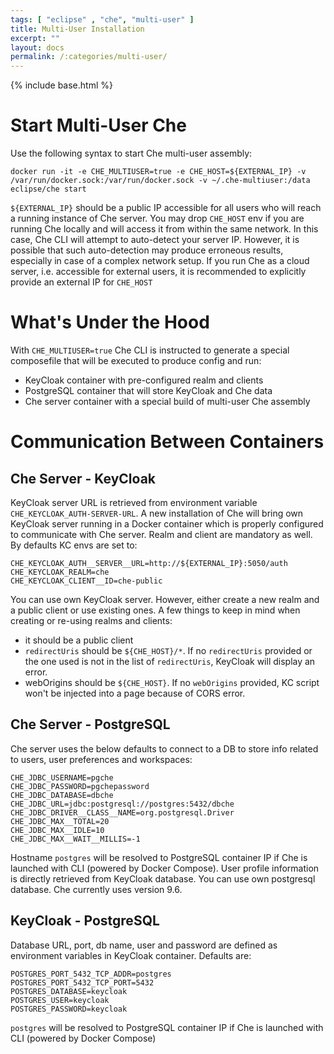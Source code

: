 ```yaml
---
tags: [ "eclipse" , "che", "multi-user" ]
title: Multi-User Installation
excerpt: ""
layout: docs
permalink: /:categories/multi-user/
---
```

{% include base.html %}

# Start Multi-User Che

Use the following syntax to start Che multi-user assembly:

`
docker run -it -e CHE_MULTIUSER=true -e CHE_HOST=${EXTERNAL_IP} -v /var/run/docker.sock:/var/run/docker.sock -v ~/.che-multiuser:/data eclipse/che start
`

`${EXTERNAL_IP}` should be a public IP accessible for all users who will reach a running instance of Che server. You may drop `CHE_HOST` env if you are running Che locally and will access it from within the same network. In this case, Che CLI will attempt to auto-detect your server IP. However, it is possible that such auto-detection may produce erroneous results, especially in case of a complex network setup. If you run Che as a cloud server, i.e. accessible for external users, it is recommended to explicitly provide an external IP for `CHE_HOST`

# What's Under the Hood

With `CHE_MULTIUSER=true` Che CLI is instructed to generate a special composefile that will be executed to produce config and run:

* KeyCloak container with pre-configured realm and clients
* PostgreSQL container that will store KeyCloak and Che data
* Che server container with a special build of multi-user Che assembly

# Communication Between Containers

## Che Server - KeyCloak

KeyCloak server URL is retrieved from environment variable `CHE_KEYCLOAK_AUTH-SERVER-URL`. A new installation of Che will bring own KeyCloak server running in a Docker container which is properly configured to communicate with Che server. Realm and client are mandatory as well. By defaults KC envs are set to:


```
CHE_KEYCLOAK_AUTH__SERVER__URL=http://${EXTERNAL_IP}:5050/auth
CHE_KEYCLOAK_REALM=che
CHE_KEYCLOAK_CLIENT__ID=che-public
```

You can use own KeyCloak server. However, either create a new realm and a public client or use existing ones. A few things to keep in mind when creating or re-using realms and clients:

* it should be a public client
* `redirectUris` should be `${CHE_HOST}/*`. If no `redirectUris` provided or the one used is not in the list of `redirectUris`, KeyCloak will display an error.
* webOrigins should be `${CHE_HOST}`. If no `webOrigins` provided, KC script won't be injected into a page because of CORS error.


## Che Server - PostgreSQL

Che server uses the below defaults to connect to a DB to store info related to users, user preferences and workspaces:

```
CHE_JDBC_USERNAME=pgche
CHE_JDBC_PASSWORD=pgchepassword
CHE_JDBC_DATABASE=dbche
CHE_JDBC_URL=jdbc:postgresql://postgres:5432/dbche
CHE_JDBC_DRIVER__CLASS__NAME=org.postgresql.Driver
CHE_JDBC_MAX__TOTAL=20
CHE_JDBC_MAX__IDLE=10
CHE_JDBC_MAX__WAIT__MILLIS=-1
```

Hostname `postgres` will be resolved to PostgreSQL container IP if Che is launched with CLI (powered by Docker Compose). User profile information is directly retrieved from KeyCloak database. You can use own postgresql database. Che currently uses version 9.6.


## KeyCloak - PostgreSQL

Database URL, port, db name, user and password are defined as environment variables in KeyCloak container. Defaults are:

```
POSTGRES_PORT_5432_TCP_ADDR=postgres
POSTGRES_PORT_5432_TCP_PORT=5432
POSTGRES_DATABASE=keycloak
POSTGRES_USER=keycloak
POSTGRES_PASSWORD=keycloak
```

`postgres` will be resolved to PostgreSQL container IP if Che is launched with CLI (powered by Docker Compose)
